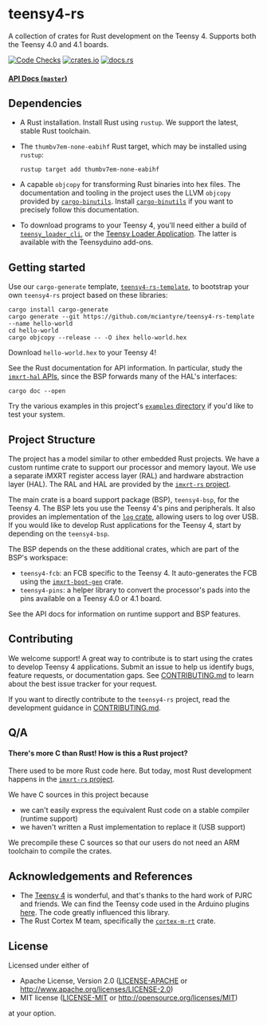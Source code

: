 # teensy4-rs

A collection of crates for Rust development on the Teensy 4. Supports
both the Teensy 4.0 and 4.1 boards.

[![Code Checks][]][1] [![crates.io][]][2] [![docs.rs]][3]

  [Code Checks]: https://github.com/mciantyre/teensy4-rs/workflows/Code%20Checks/badge.svg
  [1]: https://github.com/mciantyre/teensy4-rs/actions?query=workflow%3A%22Code+Checks%22
  [crates.io]: https://img.shields.io/crates/v/teensy4-bsp
  [2]: https://crates.io/crates/teensy4-bsp
  [docs.rs]: https://docs.rs/teensy4-bsp/badge.svg
  [3]: https://docs.rs/teensy4-bsp/

#### [API Docs (`master`)]

  [API Docs (`master`)]: https://mciantyre.github.io/teensy4-rs/

## Dependencies

-   A Rust installation. Install Rust using `rustup`. We support the
    latest, stable Rust toolchain.

-   The `thumbv7em-none-eabihf` Rust target, which may be installed
    using `rustup`:

        rustup target add thumbv7em-none-eabihf

-   A capable `objcopy` for transforming Rust binaries into hex files.
    The documentation and tooling in the project uses the LLVM `objcopy`
    provided by [`cargo-binutils`]. Install [`cargo-binutils`] if you
    want to precisely follow this documentation.

-   To download programs to your Teensy 4, you'll need either a build of
    [`teensy_loader_cli`], or the [Teensy Loader Application]. The
    latter is available with the Teensyduino add-ons.

  [`cargo-binutils`]: https://github.com/rust-embedded/cargo-binutils
  [`teensy_loader_cli`]: https://github.com/PaulStoffregen/teensy_loader_cli
  [Teensy Loader Application]: https://www.pjrc.com/teensy/loader.html

## Getting started

Use our `cargo-generate` template, [`teensy4-rs-template`], to bootstrap
your own `teensy4-rs` project based on these libraries:

    cargo install cargo-generate
    cargo generate --git https://github.com/mciantyre/teensy4-rs-template --name hello-world
    cd hello-world
    cargo objcopy --release -- -O ihex hello-world.hex

Download `hello-world.hex` to your Teensy 4!

See the Rust documentation for API information. In particular, study the
[`imxrt-hal` APIs], since the BSP forwards many of the HAL's interfaces:

    cargo doc --open

Try the various examples in this project's [`examples` directory] if
you'd like to test your system.

  [`teensy4-rs-template`]: https://github.com/mciantyre/teensy4-rs-template
  [`imxrt-hal` APIs]: https://docs.rs/imxrt-hal/latest/imxrt_hal/
  [`examples` directory]: examples/README.md

## Project Structure

The project has a model similar to other embedded Rust projects. We have
a custom runtime crate to support our processor and memory layout. We
use a separate iMXRT register access layer (RAL) and hardware
abstraction layer (HAL). The RAL and HAL are provided by the [`imxrt-rs`
project].

The main crate is a board support package (BSP), `teensy4-bsp`, for the
Teensy 4. The BSP lets you use the Teensy 4's pins and peripherals. It
also provides an implementation of the [`log` crate], allowing users to
log over USB. If you would like to develop Rust applications for the
Teensy 4, start by depending on the `teensy4-bsp`.

The BSP depends on the these additional crates, which are part of the
BSP's workspace:

-   `teensy4-fcb`: an FCB specific to the Teensy 4. It auto-generates
    the FCB using the [`imxrt-boot-gen`] crate.
-   `teensy4-pins`: a helper library to convert the processor's pads
    into the pins available on a Teensy 4.0 or 4.1 board.

See the API docs for information on runtime support and BSP features.

  [`imxrt-rs` project]: https://github.com/imxrt-rs
  [`log` crate]: https://crates.io/crates/log
  [`imxrt-boot-gen`]: https://github.com/imxrt-rs/imxrt-boot-gen

## Contributing

We welcome support! A great way to contribute is to start using the
crates to develop Teensy 4 applications. Submit an issue to help us
identify bugs, feature requests, or documentation gaps. See
[CONTRIBUTING.md] to learn about the best issue tracker for your
request.

If you want to directly contribute to the `teensy4-rs` project, read the
development guidance in [CONTRIBUTING.md].

  [CONTRIBUTING.md]: CONTRIBUTING.md

## Q/A

#### There's more C than Rust! How is this a Rust project?

There used to be more Rust code here. But today, most Rust development
happens in the [`imxrt-rs` project].

We have C sources in this project because

-   we can't easily express the equivalent Rust code on a stable
    compiler (runtime support)
-   we haven't written a Rust implementation to replace it (USB support)

We precompile these C sources so that our users do not need an ARM
toolchain to compile the crates.

  [`imxrt-rs` project]: https://github.com/imxrt-rs

## Acknowledgements and References

-   The [Teensy 4] is wonderful, and that's thanks to the hard work of
    PJRC and friends. We can find the Teensy code used in the Arduino
    plugins [here]. The code greatly influenced this library.
-   The Rust Cortex M team, specifically the [`cortex-m-rt`] crate.

  [Teensy 4]: https://www.pjrc.com/store/teensy40.html
  [here]: https://github.com/PaulStoffregen/cores
  [`cortex-m-rt`]: https://github.com/rust-embedded/cortex-m-rt

## License

Licensed under either of

-   Apache License, Version 2.0 ([LICENSE-APACHE] or
    http://www.apache.org/licenses/LICENSE-2.0)
-   MIT license ([LICENSE-MIT] or http://opensource.org/licenses/MIT)

at your option.

  [LICENSE-APACHE]: LICENSE-APACHE
  [LICENSE-MIT]: LICENSE-MIT
